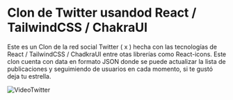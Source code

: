 # Clon de Twitter usandod React / TailwindCSS / ChakraUI

Este es un Clon de la red social Twitter ( x ) hecha con las tecnologías de React / TailwindCSS / ChadkraUI entre otas librerías como React-icons. Este clon cuenta con data en formato JSON donde se puede actualizar la lista de publicaciones y seguimiendo de usuarios en cada momento, si te gustó deja tu estrella.

![VideoTwitter](https://github.com/INKINSS/Twitter/assets/114116806/ec2553cf-3e39-42c4-a75e-e2c6d1720cd5)
